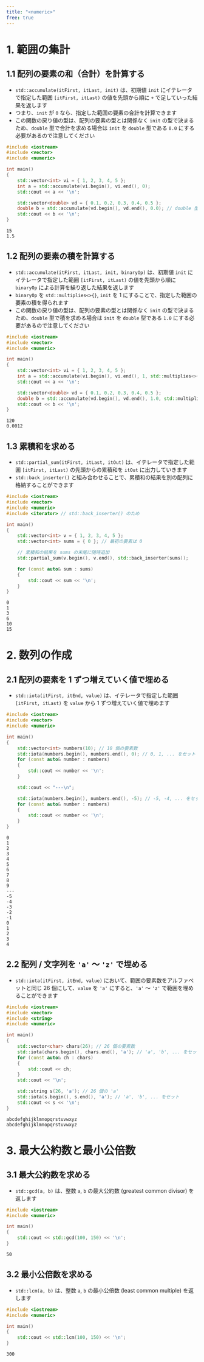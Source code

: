 ```yaml
---
title: "<numeric>"
free: true
---
```


# 1. 範囲の集計

## 1.1 配列の要素の和（合計）を計算する
- `std::accumulate(itFirst, itLast, init)` は、初期値 `init` にイテレータで指定した範囲 `[itFirst, itLast)` の値を先頭から順に `+` で足していった結果を返します
- つまり、`init` が `0` なら、指定した範囲の要素の合計を計算できます
- この関数の戻り値の型は、配列の要素の型とは関係なく `init` の型で決まるため、`double` 型で合計を求める場合は `init` を `double` 型である `0.0` にする必要があるので注意してください
```cpp
#include <iostream>
#include <vector>
#include <numeric>

int main()
{
	std::vector<int> vi = { 1, 2, 3, 4, 5 };
	int a = std::accumulate(vi.begin(), vi.end(), 0);
	std::cout << a << '\n';

	std::vector<double> vd = { 0.1, 0.2, 0.3, 0.4, 0.5 };
	double b = std::accumulate(vd.begin(), vd.end(), 0.0); // double 型で計算するために 0.0 にする
	std::cout << b << '\n';
}
```
```txt:出力
15
1.5
```

## 1.2 配列の要素の積を計算する
- `std::accumulate(itFirst, itLast, init, binaryOp)` は、初期値 `init` にイテレータで指定した範囲 `[itFirst, itLast)` の値を先頭から順に `binaryOp` による計算を繰り返した結果を返します
- `binaryOp` を `std::multiplies<>{}`, `init` を 1 にすることで、指定した範囲の要素の積を得られます
- この関数の戻り値の型は、配列の要素の型とは関係なく `init` の型で決まるため、`double` 型で積を求める場合は `init` を `double` 型である `1.0` にする必要があるので注意してください

```cpp
#include <iostream>
#include <vector>
#include <numeric>

int main()
{
	std::vector<int> vi = { 1, 2, 3, 4, 5 };
	int a = std::accumulate(vi.begin(), vi.end(), 1, std::multiplies<>{});
	std::cout << a << '\n';

	std::vector<double> vd = { 0.1, 0.2, 0.3, 0.4, 0.5 };
	double b = std::accumulate(vd.begin(), vd.end(), 1.0, std::multiplies<>{}); // double 型で計算するために 1.0 にする
	std::cout << b << '\n';
}
```
```txt:出力
120
0.0012
```

## 1.3 累積和を求める
- `std::partial_sum(itFirst, itLast, itOut)` は、イテレータで指定した範囲 `[itFirst, itLast)` の先頭からの累積和を `itOut` に出力していきます
- `std::back_inserter()` と組み合わせることで、累積和の結果を別の配列に格納することができます
```cpp
#include <iostream>
#include <vector>
#include <numeric>
#include <iterator> // std::back_inserter() のため

int main()
{
	std::vector<int> v = { 1, 2, 3, 4, 5 };
	std::vector<int> sums = { 0 }; // 最初の要素は 0

	// 累積和の結果を sums の末尾に随時追加
	std::partial_sum(v.begin(), v.end(), std::back_inserter(sums));

	for (const auto& sum : sums)
	{
		std::cout << sum << '\n';
	}
}
```
```txt:出力
0
1
3
6
10
15
```

# 2. 数列の作成

## 2.1 配列の要素を 1 ずつ増えていく値で埋める
- `std::iota(itFirst, itEnd, value)` は、イテレータで指定した範囲 `[itFirst, itLast)` を `value` から 1 ずつ増えていく値で埋めます
```cpp
#include <iostream>
#include <vector>
#include <numeric>

int main()
{
	std::vector<int> numbers(10); // 10 個の要素数
	std::iota(numbers.begin(), numbers.end(), 0); // 0, 1, ... をセット
	for (const auto& number : numbers)
	{
		std::cout << number << '\n';
	}

	std::cout << "---\n";

	std::iota(numbers.begin(), numbers.end(), -5); // -5, -4, ... をセット
	for (const auto& number : numbers)
	{
		std::cout << number << '\n';
	}
}
```
```txt:出力
0
1
2
3
4
5
6
7
8
9
---
-5
-4
-3
-2
-1
0
1
2
3
4
```

## 2.2 配列 / 文字列を `'a'` ～ `'z'` で埋める
- `std::iota(itFirst, itEnd, value)` において、範囲の要素数をアルファベットと同じ 26 個にして、`value` を `'a'` にすると、`'a'` ～ `'z'` で範囲を埋めることができます
```cpp
#include <iostream>
#include <vector>
#include <string>
#include <numeric>

int main()
{
	std::vector<char> chars(26); // 26 個の要素数
	std::iota(chars.begin(), chars.end(), 'a'); // 'a', 'b', ... をセット
	for (const auto& ch : chars)
	{
		std::cout << ch;
	}
	std::cout << '\n';

	std::string s(26, 'a'); // 26 個の 'a'
	std::iota(s.begin(), s.end(), 'a'); // 'a', 'b', ... をセット
	std::cout << s << '\n';
}
```
```txt:出力
abcdefghijklmnopqrstuvwxyz
abcdefghijklmnopqrstuvwxyz
```

# 3. 最大公約数と最小公倍数

## 3.1 最大公約数を求める
- `std::gcd(a, b)` は、整数 `a`, `b` の最大公約数 (greatest common divisor) を返します
```cpp
#include <iostream>
#include <numeric>

int main()
{
	std::cout << std::gcd(100, 150) << '\n';
}
```
```txt:出力
50
```

## 3.2 最小公倍数を求める
- `std::lcm(a, b)` は、整数 `a`, `b` の最小公倍数 (least common multiple) を返します
```cpp
#include <iostream>
#include <numeric>

int main()
{
	std::cout << std::lcm(100, 150) << '\n';
}
```
```txt:出力
300
```
